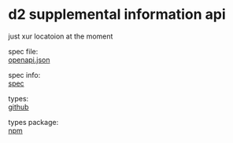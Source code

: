 # d2 supplemental information api

just xur locatoion at the moment

spec file:  
[openapi.json](openapi.json)

spec info:  
[spec](spec)

types:  
[github](https://github.com/d2api/d2api-types/blob/master/index.ts)

types package:  
[npm](https://www.npmjs.com/package/@d2api/d2api-types)

